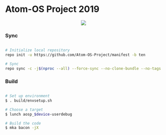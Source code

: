 # Atom-OS Project 2019 #

<p align="center"> 
<img src="https://github.com/Atom-OS-Project/manifest/ten/snippets/Atomlogo.jpeg" > 
</p>


### Sync ###

```bash

# Initialize local repository
repo init -u https://github.com/Atom-OS-Project/manifest -b ten

# Sync
repo sync -c -j$(nproc --all) --force-sync --no-clone-bundle --no-tags
```

### Build ###

```bash

# Set up environment
$ . build/envsetup.sh

# Choose a target
$ lunch aosp_$device-userdebug

# Build the code
$ mka bacon -jX
```

